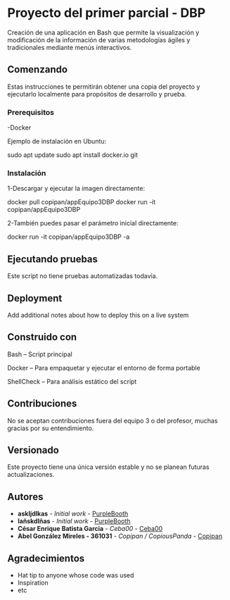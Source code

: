 # Proyecto del primer parcial - DBP

Creación de una aplicación en Bash que permite la visualización y modificación de la información de varias metodologías ágiles y tradicionales mediante menús interactivos.

## Comenzando

Estas instrucciones te permitirán obtener una copia del proyecto y ejecutarlo localmente para propósitos de desarrollo y prueba.

### Prerequisitos

-Docker

Ejemplo de instalación en Ubuntu:

sudo apt update
sudo apt install docker.io git


### Instalación

1-Descargar y ejecutar la imagen directamente:

docker pull copipan/appEquipo3DBP
docker run -it copipan/appEquipo3DBP

2-También puedes pasar el parámetro inicial directamente:

docker run -it copipan/appEquipo3DBP -a


## Ejecutando pruebas

Este script no tiene pruebas automatizadas todavía. 


## Deployment

Add additional notes about how to deploy this on a live system

## Construido con

Bash – Script principal

Docker – Para empaquetar y ejecutar el entorno de forma portable

ShellCheck – Para análisis estático del script

## Contribuciones

No se aceptan contribuciones fuera del equipo 3 o del profesor, muchas gracias por su entendimiento.

## Versionado

Este proyecto tiene una única versión estable y no se planean futuras actualizaciones.

## Autores

* **askljdlkas** - *Initial work* - [PurpleBooth](https://github.com/PurpleBooth)
* **lañskdlñas** - *Initial work* - [PurpleBooth](https://github.com/PurpleBooth)
* **César Enrique Batista Garcia** - *Ceba00* - [Ceba00](https://github.com/Ceba00)
* **Abel González Mireles - 361031** - *Copipan / CopiousPanda* - [Copipan](https://github.com/Copipan)

## Agradecimientos

* Hat tip to anyone whose code was used
* Inspiration
* etc

